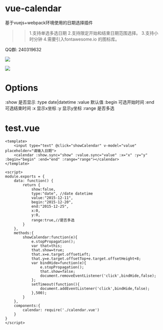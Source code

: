 # vue-calendar

基于vuejs+webpack环境使用的日期选择插件

>>1.支持单选多选日期
>>2.支持限定开始和结束日期范围选择。
>>3.支持小时分钟
>>4.需要引入fontawesome.io 的图标库。

QQ群: 240319632

![](http://ww1.sinaimg.cn/large/823603acgw1ez1n57t8jug20d40acwjw.gif)

![](http://ww3.sinaimg.cn/large/823603acgw1ez8ks5cudrg20in0badzn.gif)


# Options
:show    是否显示
:type    date|datetime
:value	默认值
:begin  可选开始时间
:end    可选结束时间
:x      显示x坐标
:y      显示y坐标
:range  是否多选

# test.vue

```
<template>
	<input type="text" @click="showCalendar" v-model="value" placeholder="请输入日期">
	<calendar :show.sync="show" :value.sync="value" :x="x" :y="y" :begin="begin" :end="end" :range="range"></calendar>
</template>

<script>
module.exports = {
    data: function() {
        return {
            show:false,
            type:"date", //date datetime
            value:"2015-12-11",
            begin:"2015-12-20",
            end:"2015-12-25",
            x:0,
            y:0,
            range:true,//是否多选
        }
    },
    methods:{
        showCalendar:function(e){
            e.stopPropagation();
            var that=this;
            that.show=true;
            that.x=e.target.offsetLeft;
            that.y=e.target.offsetTop+e.target.offsetHeight+8;
            var bindHide=function(e){
                e.stopPropagation();
                that.show=false;
                document.removeEventListener('click',bindHide,false);
            };
            setTimeout(function(){
                document.addEventListener('click',bindHide,false);
            },500);
        }
    },
    components:{
        calendar: require('./calendar.vue')
    }
}
</script>
```

